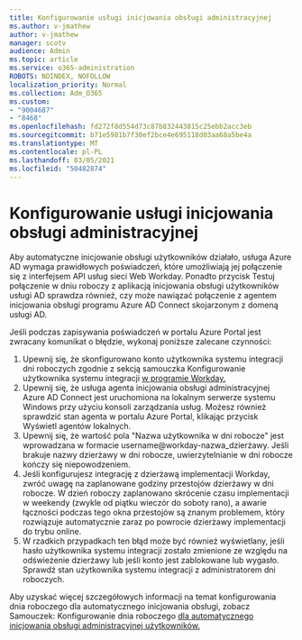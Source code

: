 ```yaml
---
title: Konfigurowanie usługi inicjowania obsługi administracyjnej
ms.author: v-jmathew
author: v-jmathew
manager: scotv
audience: Admin
ms.topic: article
ms.service: o365-administration
ROBOTS: NOINDEX, NOFOLLOW
localization_priority: Normal
ms.collection: Adm_O365
ms.custom:
- "9004687"
- "8468"
ms.openlocfilehash: fd272f8d554d73c87b832443815c25ebb2acc3eb
ms.sourcegitcommit: b71e5981b7f30ef2bce4e695118d03aa68a5be4a
ms.translationtype: MT
ms.contentlocale: pl-PL
ms.lasthandoff: 03/05/2021
ms.locfileid: "50482874"
---
```

# <a name="configuring-the-provision-service"></a>Konfigurowanie usługi inicjowania obsługi administracyjnej

Aby automatyczne inicjowanie obsługi użytkowników działało, usługa Azure AD wymaga prawidłowych poświadczeń, które umożliwiają jej połączenie się z interfejsem API usług sieci Web Workday. Ponadto przycisk Testuj połączenie w dniu roboczy z aplikacją inicjowania obsługi użytkowników usługi AD sprawdza również, czy może nawiązać połączenie z agentem inicjowania obsługi programu Azure AD Connect skojarzonym z domeną usługi AD.

Jeśli podczas zapisywania poświadczeń w portalu Azure Portal jest zwracany komunikat o błędzie, wykonaj poniższe zalecane czynności:

1. Upewnij się, że skonfigurowano konto użytkownika systemu integracji dni roboczych zgodnie z sekcją samouczka Konfigurowanie użytkownika systemu integracji [w programie Workday.](https://docs.microsoft.com/azure/active-directory/saas-apps/workday-inbound-tutorial)
2. Upewnij się, że usługa agenta inicjowania obsługi administracyjnej Azure AD Connect jest uruchomiona na lokalnym serwerze systemu Windows przy użyciu konsoli zarządzania usług. Możesz również sprawdzić stan agenta w portalu Azure Portal, klikając przycisk Wyświetl agentów lokalnych.
3. Upewnij się, że wartość pola "Nazwa użytkownika w dni robocze" jest wprowadzana w formacie username@workday-nazwa_dzierżawy. Jeśli brakuje nazwy dzierżawy w dni robocze, uwierzytelnianie w dni robocze kończy się niepowodzeniem.
4. Jeśli konfigurujesz integrację z dzierżawą implementacji Workday, zwróć uwagę na zaplanowane godziny przestojów dzierżawy w dni robocze. W dzień roboczy zaplanowano skrócenie czasu implementacji w weekendy (zwykle od piątku wieczór do soboty rano), a awarie łączności podczas tego okna przestojów są znanym problemem, który rozwiązuje automatycznie zaraz po powrocie dzierżawy implementacji do trybu online.
5. W rzadkich przypadkach ten błąd może być również wyświetlany, jeśli hasło użytkownika systemu integracji zostało zmienione ze względu na odświeżenie dzierżawy lub jeśli konto jest zablokowane lub wygasło. Sprawdź stan użytkownika systemu integracji z administratorem dni roboczych.

Aby uzyskać więcej szczegółowych informacji na temat konfigurowania dnia roboczego dla automatycznego inicjowania obsługi, zobacz Samouczek: Konfigurowanie dnia roboczego [dla automatycznego inicjowania obsługi administracyjnej użytkowników.](https://docs.microsoft.com/azure/active-directory/saas-apps/workday-inbound-tutorial)
